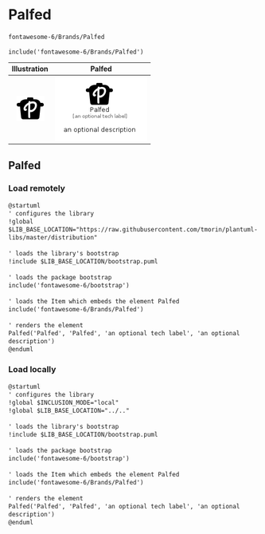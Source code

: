 # Palfed


```text
fontawesome-6/Brands/Palfed
```

```text
include('fontawesome-6/Brands/Palfed')
```



| Illustration | Palfed |
| :---: | :---: |
| ![illustration for Illustration](../../fontawesome-6/Brands/Palfed.png) | ![illustration for Palfed](../../fontawesome-6/Brands/Palfed.Local.png) |




## Palfed

### Load remotely
```plantuml
@startuml
' configures the library
!global $LIB_BASE_LOCATION="https://raw.githubusercontent.com/tmorin/plantuml-libs/master/distribution"

' loads the library's bootstrap
!include $LIB_BASE_LOCATION/bootstrap.puml

' loads the package bootstrap
include('fontawesome-6/bootstrap')

' loads the Item which embeds the element Palfed
include('fontawesome-6/Brands/Palfed')

' renders the element
Palfed('Palfed', 'Palfed', 'an optional tech label', 'an optional description')
@enduml
```

### Load locally
```plantuml
@startuml
' configures the library
!global $INCLUSION_MODE="local"
!global $LIB_BASE_LOCATION="../.."

' loads the library's bootstrap
!include $LIB_BASE_LOCATION/bootstrap.puml

' loads the package bootstrap
include('fontawesome-6/bootstrap')

' loads the Item which embeds the element Palfed
include('fontawesome-6/Brands/Palfed')

' renders the element
Palfed('Palfed', 'Palfed', 'an optional tech label', 'an optional description')
@enduml
```

